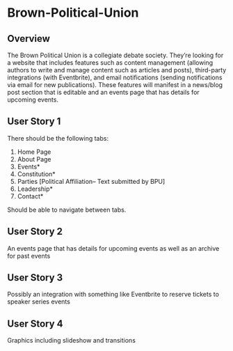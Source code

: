 # Brown-Political-Union

## Overview
The Brown Political Union is a collegiate debate society. They’re looking for a website that includes features such as content management (allowing authors to write and manage content such as articles and posts), third-party integrations (with Eventbrite), and email notifications (sending notifications via email for new publications). These features will manifest in a news/blog post section that is editable and an events page that has details for upcoming events.

## User Story 1
There should be the following tabs:
1. Home Page
2. About Page
3. Events*
4. Constitution*
5. Parties [Political Affiliation– Text submitted by BPU]
6. Leadership*
7. Contact*

Should be able to navigate between tabs.

## User Story 2
An events page that has details for upcoming events as well as an archive for past events


## User Story 3
Possibly an integration with something like Eventbrite to reserve tickets to speaker series events

## User Story 4
Graphics including slideshow and transitions



